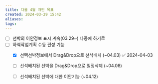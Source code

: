 ```yaml
---
title: 다울 4월 개인 목표
created: 2024-03-29 15:42
aliases: 
tags:
---
```

- [ ] 선박의 이안정보 표시 계속(03.29~) 나중에 하기로
- [ ]   하역작업계획 수동 편성 기능
	- [x] 선택선박정보에서 Drag&Drop으로 선석배치 (~04.03) ✅ 2024-04-03

	- [ ] 선석배치된 선박을 Drag&Drop으로 일정삭제 (~04.08)
	- [ ] 선석배치된 선박에 대한 이안기능 (~04.12)
